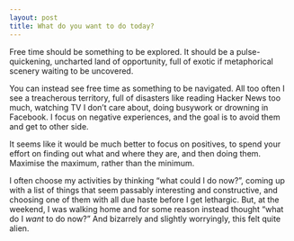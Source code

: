```yaml
---
layout: post
title: What do you want to do today?
---
```

Free time should be something to be explored. It should be a pulse-quickening, uncharted land of opportunity, full of exotic if metaphorical scenery waiting to be uncovered.

You can instead see free time as something to be navigated. All too often I see a treacherous territory, full of disasters like reading Hacker News too much, watching TV I don’t care about, doing busywork or drowning in Facebook. I focus on negative experiences, and the goal is to avoid them and get to other side.

It seems like it would be much better to focus on positives, to spend your effort on finding out what and where they are, and then doing them. Maximise the maximum, rather than the minimum.

I often choose my activities by thinking “what could I do now?”, coming up with a list of things that seem passably interesting and constructive, and choosing one of them with all due haste before I get lethargic. But, at the weekend, I was walking home and for some reason instead thought “what do I <i>want</i> to do now?” And bizarrely and slightly worryingly, this felt quite alien.
